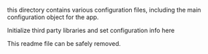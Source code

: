 this directory contains various configuration files, including the main configuration object for the app.

Initialize third party libraries and set configuration info here

This readme file can be safely removed.
